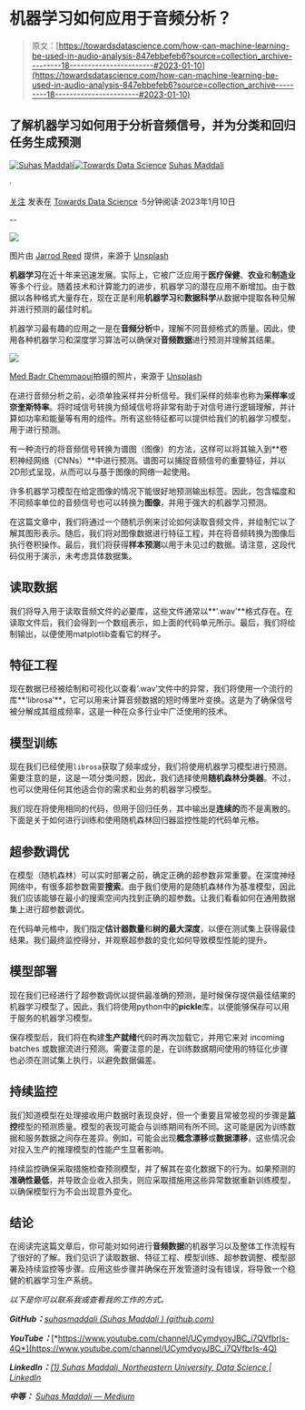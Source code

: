 # 机器学习如何应用于音频分析？

> 原文：[https://towardsdatascience.com/how-can-machine-learning-be-used-in-audio-analysis-847ebbefeb6?source=collection_archive---------18-----------------------#2023-01-10](https://towardsdatascience.com/how-can-machine-learning-be-used-in-audio-analysis-847ebbefeb6?source=collection_archive---------18-----------------------#2023-01-10)

## 了解机器学习如何用于分析音频信号，并为分类和回归任务生成预测

[](https://suhas-maddali007.medium.com/?source=post_page-----847ebbefeb6--------------------------------)[![Suhas Maddali](../Images/933f27eab8ba9ee1f06ed2f24746d788.png)](https://suhas-maddali007.medium.com/?source=post_page-----847ebbefeb6--------------------------------)[](https://towardsdatascience.com/?source=post_page-----847ebbefeb6--------------------------------)[![Towards Data Science](../Images/a6ff2676ffcc0c7aad8aaf1d79379785.png)](https://towardsdatascience.com/?source=post_page-----847ebbefeb6--------------------------------) [Suhas Maddali](https://suhas-maddali007.medium.com/?source=post_page-----847ebbefeb6--------------------------------)

·

[关注](https://medium.com/m/signin?actionUrl=https%3A%2F%2Fmedium.com%2F_%2Fsubscribe%2Fuser%2F2a74f90399ae&operation=register&redirect=https%3A%2F%2Ftowardsdatascience.com%2Fhow-can-machine-learning-be-used-in-audio-analysis-847ebbefeb6&user=Suhas+Maddali&userId=2a74f90399ae&source=post_page-2a74f90399ae----847ebbefeb6---------------------post_header-----------) 发表在 [Towards Data Science](https://towardsdatascience.com/?source=post_page-----847ebbefeb6--------------------------------) ·5分钟阅读·2023年1月10日[](https://medium.com/m/signin?actionUrl=https%3A%2F%2Fmedium.com%2F_%2Fvote%2Ftowards-data-science%2F847ebbefeb6&operation=register&redirect=https%3A%2F%2Ftowardsdatascience.com%2Fhow-can-machine-learning-be-used-in-audio-analysis-847ebbefeb6&user=Suhas+Maddali&userId=2a74f90399ae&source=-----847ebbefeb6---------------------clap_footer-----------)

--

[](https://medium.com/m/signin?actionUrl=https%3A%2F%2Fmedium.com%2F_%2Fbookmark%2Fp%2F847ebbefeb6&operation=register&redirect=https%3A%2F%2Ftowardsdatascience.com%2Fhow-can-machine-learning-be-used-in-audio-analysis-847ebbefeb6&source=-----847ebbefeb6---------------------bookmark_footer-----------)![](../Images/d1e975b087ca839a3673a143c82e847a.png)

图片由 [Jarrod Reed](https://unsplash.com/@jarrodreed?utm_source=medium&utm_medium=referral) 提供，来源于 [Unsplash](https://unsplash.com/?utm_source=medium&utm_medium=referral)

**机器学习**在近十年来迅速发展。实际上，它被广泛应用于**医疗保健**、**农业**和**制造业**等多个行业。随着技术和计算能力的进步，机器学习的潜在应用不断增加。由于数据以各种格式大量存在，现在正是利用**机器学习**和**数据科学**从数据中提取各种见解并进行预测的最佳时机。

机器学习最有趣的应用之一是在**音频分析**中，理解不同音频格式的质量。因此，使用各种机器学习和深度学习算法可以确保对**音频数据**进行预测并理解其结果。

![](../Images/02331be5af79b613fd7061997c4a26a3.png)

[Med Badr Chemmaoui](https://unsplash.com/@medbadrc?utm_source=medium&utm_medium=referral)拍摄的照片，来源于 [Unsplash](https://unsplash.com/?utm_source=medium&utm_medium=referral)

在进行音频分析之前，必须单独采样并分析信号。我们采样的频率也称为**采样率**或**奈奎斯特率**。将时域信号转换为频域信号将非常有助于对信号进行逻辑理解，并计算如功率和能量等有用的组件。所有这些特征都可以提供给我们的机器学习模型，用于进行预测。

有一种流行的将音频信号转换为谱图（图像）的方法，这样可以将其输入到**卷积神经网络（CNNs）**中进行预测。谱图可以捕捉音频信号的重要特征，并以2D形式呈现，从而可以与基于图像的网络一起使用。

许多机器学习模型在给定图像的情况下能很好地预测输出标签。因此，包含幅度和不同频率单位的音频信号也可以转换为**图像**，并用于强大的机器学习预测。

在这篇文章中，我们将通过一个随机示例来讨论如何读取音频文件，并绘制它以了解其图形表示。随后，我们将对图像数据进行特征工程，并在将音频转换为图像后执行卷积操作。最后，我们将获得**样本预测**以用于未见过的数据。请注意，这段代码仅用于演示，未考虑具体数据集。

## 读取数据

我们将导入用于读取音频文件的必要库，这些文件通常以**‘.wav’**格式存在。在读取文件后，我们会得到一个数组表示，如上面的代码单元所示。最后，我们将绘制输出，以便使用matplotlib查看它的样子。

## 特征工程

现在数据已经被绘制和可视化以查看‘.wav’文件中的异常，我们将使用一个流行的库**‘librosa’**，它可以用来计算音频数据的短时傅里叶变换。这是为了确保信号被分解成其组成频率，这是一种在众多行业中广泛使用的技术。

## 模型训练

现在我们已经使用`librosa`获取了频率成分，我们将使用机器学习模型进行预测。需要注意的是，这是一项分类问题，因此，我们选择使用**随机森林分类器**。不过，也可以使用任何其他适合你的需求和业务的机器学习模型。

我们现在将使用相同的代码，但用于回归任务，其中输出是**连续的**而不是离散的。下面是关于如何进行训练和使用随机森林回归器监控性能的代码单元格。

## 超参数调优

在模型（随机森林）可以实时部署之前，确定正确的超参数非常重要。在深度神经网络中，有很多超参数需要**搜索**。由于我们使用的是随机森林作为基准模型，因此我们应该能够在最小的搜索空间内找到正确的超参数。让我们看看如何在通用数据集上进行超参数调优。

在代码单元格中，我们指定**估计器数量**和**树的最大深度**，以便在测试集上获得最佳结果。我们最终监控得分，并观察超参数的变化如何导致模型性能的提升。

## 模型部署

现在我们已经进行了超参数调优以提供最准确的预测，是时候保存提供最佳结果的机器学习模型了。因此，我们将使用python中的**pickle**库，以便能够保存可以用于服务的机器学习模型。

保存模型后，我们将在构建**生产就绪**代码时再次加载它，并用它来对 incoming batches 或数据流进行预测。需要注意的是，在训练数据期间使用的特征化步骤也必须在测试集上执行，以避免数据偏差。

## 持续监控

我们知道模型在处理接收用户数据时表现良好，但一个重要且常被忽视的步骤是**监控**模型的预测质量。模型的表现可能会与训练期间有所不同。这可能是因为训练数据和服务数据之间存在差异。例如，可能会出现**概念漂移**或**数据漂移**，这些情况会对投入生产的推理模型的性能产生显著影响。

持续监控确保采取措施检查预测模型，并了解其在变化数据下的行为。如果预测的**准确性最低**，并导致企业收入损失，则应采取措施用这些异常数据重新训练模型，以确保模型行为不会出现意外变化。

## 结论

在阅读完这篇文章后，你可能对如何进行**音频数据**的机器学习以及整体工作流程有了很好的了解。我们见识了读取数据、特征工程、模型训练、超参数调整、模型部署及持续监控等步骤。应用这些步骤并确保在开发管道时没有错误，将导致一个稳健的机器学习生产系统。

*以下是你可以联系我或查看我的工作的方式。*

***GitHub：***[*suhasmaddali (Suhas Maddali ) (github.com)*](https://github.com/suhasmaddali)

***YouTube：***[*https://www.youtube.com/channel/UCymdyoyJBC_i7QVfbrIs-4Q*](https://www.youtube.com/channel/UCymdyoyJBC_i7QVfbrIs-4Q)

***LinkedIn：***[*(1) Suhas Maddali, Northeastern University, Data Science | LinkedIn*](https://www.linkedin.com/in/suhas-maddali/)

***中等：*** [*Suhas Maddali — Medium*](https://suhas-maddali007.medium.com/)
